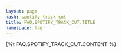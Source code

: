 ```yaml
---
layout: page
hash: spotify-track-cut
title: FAQ.SPOTIFY_TRACK_CUT.TITLE
namespace: faq
---
```

{%t FAQ.SPOTIFY_TRACK_CUT.CONTENT %}
